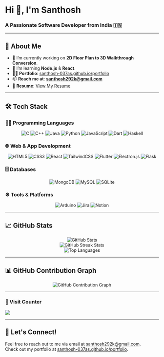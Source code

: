 # Hi 👋, I'm **Santhosh**  
### A Passionate Software Developer from India 🇮🇳

---

## 💫 About Me

- 🔭 I’m currently working on **2D Floor Plan to 3D Walkthrough Conversion**.
- 🌱 I’m learning **Node.js** & **React**.
- 👨‍💻 **Portfolio**: [santhosh-037as.github.io/portfolio](https://santhosh-037as.github.io/portfolio/)
- 📫 **Reach me at**: **santhosh292k@gmail.com**
- 📄 **Resume**: [View My Resume](https://santhosh-037as.github.io/portfolio/resume)

---

## 🛠️ Tech Stack

### 👨‍💻 Programming Languages  
<div align="center">
  <img src="https://img.shields.io/badge/C-00599C?style=flat&logo=c&logoColor=white" alt="C" />
  <img src="https://img.shields.io/badge/C%2B%2B-00599C?style=flat&logo=c%2B%2B&logoColor=white" alt="C++" />
  <img src="https://img.shields.io/badge/Java-ED8B00?style=flat&logo=java&logoColor=white" alt="Java" />
  <img src="https://img.shields.io/badge/Python-3670A0?style=flat&logo=python&logoColor=ffdd54" alt="Python" />
  <img src="https://img.shields.io/badge/JavaScript-F7DF1E?style=flat&logo=javascript&logoColor=black" alt="JavaScript" />
  <img src="https://img.shields.io/badge/Dart-0175C2?style=flat&logo=dart&logoColor=white" alt="Dart" />
  <img src="https://img.shields.io/badge/Haskell-5e5086?style=flat&logo=haskell&logoColor=white" alt="Haskell" />
</div>

### 🌐 Web & App Development  
<div align="center">
  <img src="https://img.shields.io/badge/HTML5-E34F26?style=flat&logo=html5&logoColor=white" alt="HTML5" />
  <img src="https://img.shields.io/badge/CSS3-1572B6?style=flat&logo=css3&logoColor=white" alt="CSS3" />
  <img src="https://img.shields.io/badge/React-20232a?style=flat&logo=react&logoColor=61DAFB" alt="React" />
  <img src="https://img.shields.io/badge/TailwindCSS-38B2AC?style=flat&logo=tailwind-css&logoColor=white" alt="TailwindCSS" />
  <img src="https://img.shields.io/badge/Flutter-02569B?style=flat&logo=flutter&logoColor=white" alt="Flutter" />
  <img src="https://img.shields.io/badge/Electron-191970?style=flat&logo=Electron&logoColor=white" alt="Electron.js" />
  <img src="https://img.shields.io/badge/Flask-000000?style=flat&logo=flask&logoColor=white" alt="Flask" />
</div>

### 🗄️ Databases  
<div align="center">
  <img src="https://img.shields.io/badge/MongoDB-4EA94B?style=flat&logo=mongodb&logoColor=white" alt="MongoDB" />
  <img src="https://img.shields.io/badge/MySQL-00f?style=flat&logo=mysql&logoColor=white" alt="MySQL" />
  <img src="https://img.shields.io/badge/SQLite-07405E?style=flat&logo=sqlite&logoColor=white" alt="SQLite" />
</div>

### ⚙️ Tools & Platforms  
<div align="center">
  <img src="https://img.shields.io/badge/Arduino-00979D?style=flat&logo=arduino&logoColor=white" alt="Arduino" />
  <img src="https://img.shields.io/badge/Jira-0A0FFF?style=flat&logo=jira&logoColor=white" alt="Jira" />
  <img src="https://img.shields.io/badge/Notion-000000?style=flat&logo=notion&logoColor=white" alt="Notion" />
</div>

---

## 📈 GitHub Stats

<div align="center">
  <img src="https://github-readme-stats.vercel.app/api?username=Santhosh292K&show_icons=true&theme=chartreuse-dark&hide_border=true" alt="GitHub Stats" />
  <br />
  <img src="https://github-readme-streak-stats.herokuapp.com/?user=Santhosh292K&theme=chartreuse-dark&hide_border=true" alt="GitHub Streak Stats" />
  <br />
  <img src="https://github-readme-stats.vercel.app/api/top-langs/?username=Santhosh292K&theme=chartreuse-dark&layout=compact&hide_border=true" alt="Top Languages" />
</div>


---

## 📊 GitHub Contribution Graph

<div align="center">
  <img src="https://github-readme-activity-graph.vercel.app/graph?username=Santhosh292K&theme=chartreuse-dark" alt="GitHub Contribution Graph" />
</div>

---

### 📍 Visit Counter

[![](https://visitcount.itsvg.in/api?id=Santhosh292K&icon=0&color=0)](https://visitcount.itsvg.in)

---

## 💬 Let's Connect!
Feel free to reach out to me via email at [santhosh292k@gmail.com](mailto:santhosh292k@gmail.com).  
Check out my portfolio at [santhosh-037as.github.io/portfolio](https://santhosh-037as.github.io/portfolio/).

